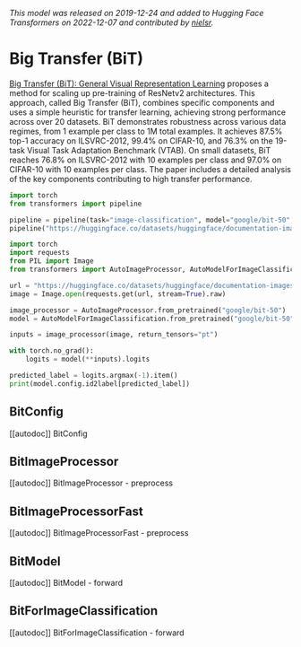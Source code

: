<!--Copyright 2022 The HuggingFace Team. All rights reserved.

Licensed under the Apache License, Version 2.0 (the "License"); you may not use this file except in compliance with
the License. You may obtain a copy of the License at

http://www.apache.org/licenses/LICENSE-2.0

Unless required by applicable law or agreed to in writing, software distributed under the License is distributed on
an "AS IS" BASIS, WITHOUT WARRANTIES OR CONDITIONS OF ANY KIND, either express or implied. See the License for the
specific language governing permissions and limitations under the License.

⚠️ Note that this file is in Markdown but contain specific syntax for our doc-builder (similar to MDX) that may not be
rendered properly in your Markdown viewer.

-->
*This model was released on 2019-12-24 and added to Hugging Face Transformers on 2022-12-07 and contributed by [nielsr](https://huggingface.co/nielsr).*

# Big Transfer (BiT)

[Big Transfer (BiT): General Visual Representation Learning](https://huggingface.co/papers/1912.11370) proposes a method for scaling up pre-training of ResNetv2 architectures. This approach, called Big Transfer (BiT), combines specific components and uses a simple heuristic for transfer learning, achieving strong performance across over 20 datasets. BiT demonstrates robustness across various data regimes, from 1 example per class to 1M total examples. It achieves 87.5% top-1 accuracy on ILSVRC-2012, 99.4% on CIFAR-10, and 76.3% on the 19-task Visual Task Adaptation Benchmark (VTAB). On small datasets, BiT reaches 76.8% on ILSVRC-2012 with 10 examples per class and 97.0% on CIFAR-10 with 10 examples per class. The paper includes a detailed analysis of the key components contributing to high transfer performance.

<hfoptions id="usage">
<hfoption id="Pipeline">

```py
import torch
from transformers import pipeline

pipeline = pipeline(task="image-classification", model="google/bit-50", dtype="auto")
pipeline("https://huggingface.co/datasets/huggingface/documentation-images/resolve/main/pipeline-cat-chonk.jpeg")
```

</hfoption>
<hfoption id="AutoModel">

```python
import torch
import requests
from PIL import Image
from transformers import AutoImageProcessor, AutoModelForImageClassification

url = "https://huggingface.co/datasets/huggingface/documentation-images/resolve/main/pipeline-cat-chonk.jpeg"
image = Image.open(requests.get(url, stream=True).raw)

image_processor = AutoImageProcessor.from_pretrained("google/bit-50")
model = AutoModelForImageClassification.from_pretrained("google/bit-50", dtype="auto")

inputs = image_processor(image, return_tensors="pt")

with torch.no_grad():
    logits = model(**inputs).logits

predicted_label = logits.argmax(-1).item()
print(model.config.id2label[predicted_label])
```

</hfoption>
</hfoptions>

## BitConfig

[[autodoc]] BitConfig

## BitImageProcessor

[[autodoc]] BitImageProcessor
    - preprocess

## BitImageProcessorFast

[[autodoc]] BitImageProcessorFast
    - preprocess

## BitModel

[[autodoc]] BitModel
    - forward

## BitForImageClassification

[[autodoc]] BitForImageClassification
    - forward

